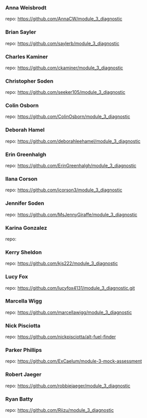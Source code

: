 ### Anna Weisbrodt

repo: https://github.com/AnnaCW/module_3_diagnostic

### Brian Sayler

repo: https://github.com/saylerb/module_3_diagnostic

### Charles Kaminer

repo: https://github.com/ckaminer/module_3_diagnostic

### Christopher Soden

repo: https://github.com/seeker105/module_3_diagnostic

### Colin Osborn

repo: https://github.com/ColinOsborn/module_3_diagnostic

### Deborah Hamel

repo: https://github.com/deborahleehamel/module_3_diagnostic

### Erin Greenhalgh

repo: https://github.com/ErinGreenhalgh/module_3_diagnostic

### Ilana Corson

repo: https://github.com/icorson3/module_3_diagnostic

### Jennifer Soden

repo: https://github.com/MsJennyGiraffe/module_3_diagnostic

### Karina Gonzalez

repo:

### Kerry Sheldon

repo: https://github.com/kjs222/module_3_diagnostic

### Lucy Fox

repo: https://github.com/lucyfox4131/module_3_diagnostic.git

### Marcella Wigg

repo: https://github.com/marcellawigg/module_3_diagnostic

### Nick Pisciotta

repo: https://github.com/nickpisciotta/alt-fuel-finder

### Parker Phillips

repo: https://github.com/ExCaelum/module-3-mock-assessment

### Robert Jaeger

repo: https://github.com/robbiejaeger/module_3_diagnostic

### Ryan Batty

repo: https://github.com/Riizu/module_3_diagnostic
